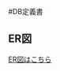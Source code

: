 #DB定義書
## ER図
[ER図はこちら]( https://github.com/Aso2001158/2021sys-design/blob/main/%E3%82%B5%E3%83%B3%E3%83%97%E3%83%AB%E3%82%B5%E3%82%A4%E3%83%88%E8%A8%AD%E8%A8%88.md "ER図はこちら")

